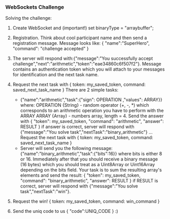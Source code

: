### WebSockets Challenge

Solving the challenge:

1. Create WebSocket and (important!) set binaryType = "arraybuffer";
2. Registration.
   Think about cool participant name and then send a registration message. 
   Message looks like: { "name":"SuperHero", "command": "challenge accepted" }
3. The server will respond with:{"message":"You successfully accept challenge","next":"arithmetic","token":"eae34860c6f507f2"}.
   Message contains an authentication token which you will attach to your messages for identification and the next task name.
4. Request the next task with { token: my_saved_token, command: saved_next_task_name } There are 2 simple tasks:
   - {"name":"arithmetic","task":{"sign": OPERATION ,"values": ARRAY}} where:
      OPERATION {String} - random operator (+, -, *) which corresponds to an arithmetic operation you have to perform with the ARRAY
      ARRAY {Array} - numbers array, length = 4.
      Send the answer with { "token": my_saved_token, "command": "arithmetic", "answer": RESULT } if answer is correct,
      server will respond with {"message":"You solve task","nextTask":"binary_arithmetic"}
    ... Request the next task with { token: my_saved_token, command: saved_next_task_name }
   - Server will send you the following message: {"name":"binary_arithmetic","task":{"bits":16}} where bits is either 8 or 16. 
      Immediately after that you should receive a binary message (16 bytes) which you should treat as a Uint8Array or Uint16Array 
      depending on the bits field. Your task is to sum the resulting array's elements and send the result: 
      { "token": my_saved_token, "command": "binary_arithmetic", "answer": RESULT } if RESULT is correct, server will respond with 
      {"message":"You solve task","nextTask":"win"}.
      
5. Request the win! { token: my_saved_token, command: win_command }
6. Send the uniq code to us { "code":UNIQ_CODE } :)